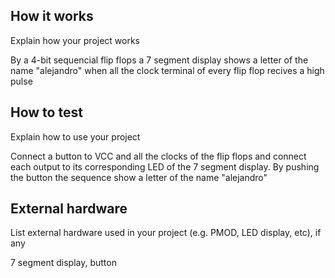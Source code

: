 <!---

This file is used to generate your project datasheet. Please fill in the information below and delete any unused
sections.

You can also include images in this folder and reference them in the markdown. Each image must be less than
512 kb in size, and the combined size of all images must be less than 1 MB.
-->

## How it works

Explain how your project works

By a 4-bit sequencial flip flops a 7 segment display shows a letter of the name "alejandro" when all the clock terminal of every flip flop recives a high pulse


## How to test

Explain how to use your project

Connect a button to VCC and all the clocks of the flip flops and connect each output to its corresponding LED of the 7 segment display. By pushing the button the sequence show a letter of the name "alejandro"


## External hardware

List external hardware used in your project (e.g. PMOD, LED display, etc), if any

7 segment display, button

